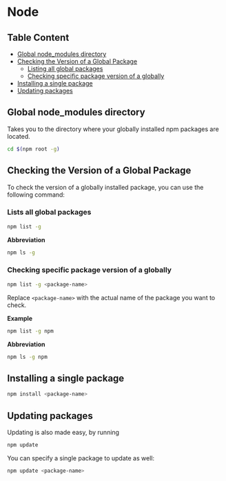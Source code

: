 # Node  

## Table Content  
- [Global node_modules directory](#global-node_modules-directory)  
- [Checking the Version of a Global Package](#checking-the-version-of-a-global-package)  
    - [Listing all global packages](#listing-all-global-packages)  
    - [Checking specific package version of a globally](#checking-specific-package-version-of-a-globally)  
- [Installing a single package](#installing-a-single-package)  
- [Updating packages](#updating-packages)  

## Global node_modules directory  
Takes you to the directory where your globally installed npm packages are located. 
```bash
cd $(npm root -g)
```  

## Checking the Version of a Global Package  
To check the version of a globally installed package, you can use the following command:  

### Lists all global packages  
```bash
npm list -g
```  

**Abbreviation**  
```bash
npm ls -g
```  

### Checking specific package version of a globally
```bash
npm list -g <package-name>
```  

Replace `<package-name>` with the actual name of the package you want to check.  

**Example**  
```bash
npm list -g npm
```

**Abbreviation**  
```bash 
npm ls -g npm
```  

## Installing a single package  
```bash
npm install <package-name>
```  

## Updating packages  

Updating is also made easy, by running
```bash
npm update
```  

You can specify a single package to update as well:
```bash
npm update <package-name>
```  


